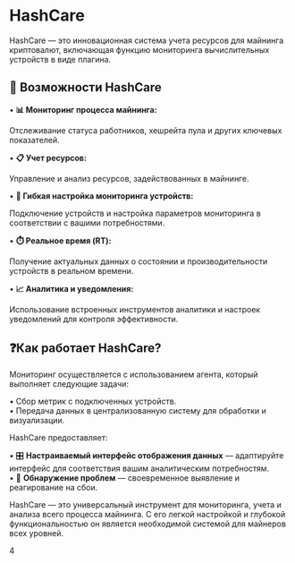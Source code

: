 # HashCare

HashCare — это инновационная система учета ресурсов для майнинга криптовалют, включающая функцию мониторинга вычислительных устройств в виде плагина.

## 🚀 Возможности HashCare

• **📊 Мониторинг процесса майнинга:**

Отслеживание статуса работников, хешрейта пула и других ключевых показателей.

• **📋 Учет ресурсов:**&#x20;

Управление и анализ ресурсов, задействованных в майнинге.&#x20;

• **🔌 Гибкая настройка мониторинга устройств:**&#x20;

Подключение устройств и настройка параметров мониторинга в соответствии с вашими потребностями.&#x20;

• **⏱️ Реальное время (RT):**

Получение актуальных данных о состоянии и производительности устройств в реальном времени.&#x20;

• **📈 Аналитика и уведомления:**&#x20;

Использование встроенных инструментов аналитики и настроек уведомлений для контроля эффективности.

## ❓Как работает HashCare?

Мониторинг осуществляется с использованием агента, который выполняет следующие задачи:&#x20;

• Сбор метрик с подключенных устройств. \
• Передача данных в централизованную систему для обработки и визуализации.&#x20;

HashCare предоставляет:&#x20;

• 🎛️ **Настраиваемый интерфейс отображения данных** — адаптируйте интерфейс для соответствия вашим аналитическим потребностям.\
• 🚨 **Обнаружение проблем** — своевременное выявление и реагирование на сбои.&#x20;



HashCare — это универсальный инструмент для мониторинга, учета и анализа всего процесса майнинга. С его легкой настройкой и глубокой функциональностью он является необходимой системой для майнеров всех уровней.

4
